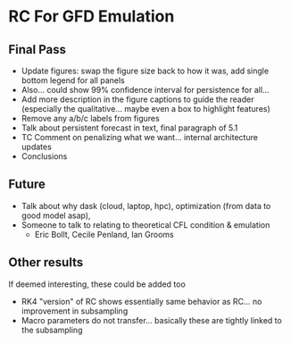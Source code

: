 # RC For GFD Emulation

## Final Pass

- Update figures: swap the figure size back to how it was, add single bottom
  legend for all panels
- Also... could show 99% confidence interval for persistence for all...
- Add more description in the figure captions to guide the reader
  (especially the qualitative... maybe even a box to highlight features)
- Remove any a/b/c labels from figures
- Talk about persistent forecast in text, final paragraph of 5.1
- TC Comment on penalizing what we want...  internal architecture updates
- Conclusions

## Future

- Talk about why dask (cloud, laptop, hpc), optimization (from data to good
  model asap),
- Someone to talk to relating to theoretical CFL condition & emulation
    - Eric Bollt, Cecile Penland, Ian Grooms


## Other results

If deemed interesting, these could be added too

- RK4 "version" of RC shows essentially same behavior as RC... no improvement in
  subsampling
- Macro parameters do not transfer... basically these are tightly linked to the
  subsampling
